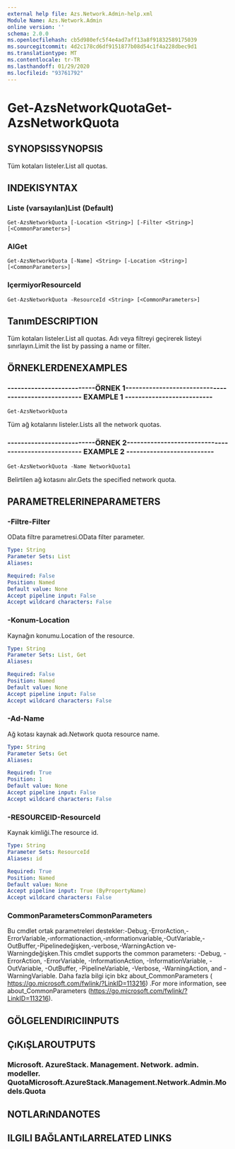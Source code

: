 ```yaml
---
external help file: Azs.Network.Admin-help.xml
Module Name: Azs.Network.Admin
online version: ''
schema: 2.0.0
ms.openlocfilehash: cb5d980efc5f4e4ad7aff13a8f91832589175039
ms.sourcegitcommit: 4d2c178cd6df9151877b08d54c1f4a228dbec9d1
ms.translationtype: MT
ms.contentlocale: tr-TR
ms.lasthandoff: 01/29/2020
ms.locfileid: "93761792"
---
```

# <span data-ttu-id="d7ea6-101">Get-AzsNetworkQuota</span><span class="sxs-lookup"><span data-stu-id="d7ea6-101">Get-AzsNetworkQuota</span></span>

## <span data-ttu-id="d7ea6-102">SYNOPSIS</span><span class="sxs-lookup"><span data-stu-id="d7ea6-102">SYNOPSIS</span></span>
<span data-ttu-id="d7ea6-103">Tüm kotaları listeler.</span><span class="sxs-lookup"><span data-stu-id="d7ea6-103">List all quotas.</span></span>

## <span data-ttu-id="d7ea6-104">INDEKI</span><span class="sxs-lookup"><span data-stu-id="d7ea6-104">SYNTAX</span></span>

### <span data-ttu-id="d7ea6-105">Liste (varsayılan)</span><span class="sxs-lookup"><span data-stu-id="d7ea6-105">List (Default)</span></span>
```
Get-AzsNetworkQuota [-Location <String>] [-Filter <String>] [<CommonParameters>]
```

### <span data-ttu-id="d7ea6-106">Al</span><span class="sxs-lookup"><span data-stu-id="d7ea6-106">Get</span></span>
```
Get-AzsNetworkQuota [-Name] <String> [-Location <String>] [<CommonParameters>]
```

### <span data-ttu-id="d7ea6-107">Içermiyor</span><span class="sxs-lookup"><span data-stu-id="d7ea6-107">ResourceId</span></span>
```
Get-AzsNetworkQuota -ResourceId <String> [<CommonParameters>]
```

## <span data-ttu-id="d7ea6-108">Tanım</span><span class="sxs-lookup"><span data-stu-id="d7ea6-108">DESCRIPTION</span></span>
<span data-ttu-id="d7ea6-109">Tüm kotaları listeler.</span><span class="sxs-lookup"><span data-stu-id="d7ea6-109">List all quotas.</span></span>
<span data-ttu-id="d7ea6-110">Adı veya filtreyi geçirerek listeyi sınırlayın.</span><span class="sxs-lookup"><span data-stu-id="d7ea6-110">Limit the list by passing a name or filter.</span></span>

## <span data-ttu-id="d7ea6-111">ÖRNEKLERDEN</span><span class="sxs-lookup"><span data-stu-id="d7ea6-111">EXAMPLES</span></span>

### <span data-ttu-id="d7ea6-112">--------------------------ÖRNEK 1--------------------------</span><span class="sxs-lookup"><span data-stu-id="d7ea6-112">-------------------------- EXAMPLE 1 --------------------------</span></span>
```
Get-AzsNetworkQuota
```

<span data-ttu-id="d7ea6-113">Tüm ağ kotalarını listeler.</span><span class="sxs-lookup"><span data-stu-id="d7ea6-113">Lists all the  network quotas.</span></span>

### <span data-ttu-id="d7ea6-114">--------------------------ÖRNEK 2--------------------------</span><span class="sxs-lookup"><span data-stu-id="d7ea6-114">-------------------------- EXAMPLE 2 --------------------------</span></span>
```
Get-AzsNetworkQuota -Name NetworkQuota1
```

<span data-ttu-id="d7ea6-115">Belirtilen ağ kotasını alır.</span><span class="sxs-lookup"><span data-stu-id="d7ea6-115">Gets the specified network quota.</span></span>

## <span data-ttu-id="d7ea6-116">PARAMETRELERINE</span><span class="sxs-lookup"><span data-stu-id="d7ea6-116">PARAMETERS</span></span>

### <span data-ttu-id="d7ea6-117">-Filtre</span><span class="sxs-lookup"><span data-stu-id="d7ea6-117">-Filter</span></span>
<span data-ttu-id="d7ea6-118">OData filtre parametresi.</span><span class="sxs-lookup"><span data-stu-id="d7ea6-118">OData filter parameter.</span></span>

```yaml
Type: String
Parameter Sets: List
Aliases: 

Required: False
Position: Named
Default value: None
Accept pipeline input: False
Accept wildcard characters: False
```

### <span data-ttu-id="d7ea6-119">-Konum</span><span class="sxs-lookup"><span data-stu-id="d7ea6-119">-Location</span></span>
<span data-ttu-id="d7ea6-120">Kaynağın konumu.</span><span class="sxs-lookup"><span data-stu-id="d7ea6-120">Location of the resource.</span></span>

```yaml
Type: String
Parameter Sets: List, Get
Aliases: 

Required: False
Position: Named
Default value: None
Accept pipeline input: False
Accept wildcard characters: False
```

### <span data-ttu-id="d7ea6-121">-Ad</span><span class="sxs-lookup"><span data-stu-id="d7ea6-121">-Name</span></span>
<span data-ttu-id="d7ea6-122">Ağ kotası kaynak adı.</span><span class="sxs-lookup"><span data-stu-id="d7ea6-122">Network quota resource name.</span></span>

```yaml
Type: String
Parameter Sets: Get
Aliases: 

Required: True
Position: 1
Default value: None
Accept pipeline input: False
Accept wildcard characters: False
```

### <span data-ttu-id="d7ea6-123">-RESOURCEID</span><span class="sxs-lookup"><span data-stu-id="d7ea6-123">-ResourceId</span></span>
<span data-ttu-id="d7ea6-124">Kaynak kimliği.</span><span class="sxs-lookup"><span data-stu-id="d7ea6-124">The resource id.</span></span>

```yaml
Type: String
Parameter Sets: ResourceId
Aliases: id

Required: True
Position: Named
Default value: None
Accept pipeline input: True (ByPropertyName)
Accept wildcard characters: False
```

### <span data-ttu-id="d7ea6-125">CommonParameters</span><span class="sxs-lookup"><span data-stu-id="d7ea6-125">CommonParameters</span></span>
<span data-ttu-id="d7ea6-126">Bu cmdlet ortak parametreleri destekler:-Debug,-ErrorAction,-ErrorVariable,-ınformationaction,-ınformationvariable,-OutVariable,-OutBuffer,-Pipelinedeğişken,-verbose,-WarningAction ve-Warningdeğişken.</span><span class="sxs-lookup"><span data-stu-id="d7ea6-126">This cmdlet supports the common parameters: -Debug, -ErrorAction, -ErrorVariable, -InformationAction, -InformationVariable, -OutVariable, -OutBuffer, -PipelineVariable, -Verbose, -WarningAction, and -WarningVariable.</span></span> <span data-ttu-id="d7ea6-127">Daha fazla bilgi için bkz about_CommonParameters ( https://go.microsoft.com/fwlink/?LinkID=113216) .</span><span class="sxs-lookup"><span data-stu-id="d7ea6-127">For more information, see about_CommonParameters (https://go.microsoft.com/fwlink/?LinkID=113216).</span></span>

## <span data-ttu-id="d7ea6-128">GÖLGELENDIRICI</span><span class="sxs-lookup"><span data-stu-id="d7ea6-128">INPUTS</span></span>

## <span data-ttu-id="d7ea6-129">ÇıKıŞLAR</span><span class="sxs-lookup"><span data-stu-id="d7ea6-129">OUTPUTS</span></span>

### <span data-ttu-id="d7ea6-130">Microsoft. AzureStack. Management. Network. admin. modeller. Quota</span><span class="sxs-lookup"><span data-stu-id="d7ea6-130">Microsoft.AzureStack.Management.Network.Admin.Models.Quota</span></span>

## <span data-ttu-id="d7ea6-131">NOTLARıNDA</span><span class="sxs-lookup"><span data-stu-id="d7ea6-131">NOTES</span></span>

## <span data-ttu-id="d7ea6-132">ILGILI BAĞLANTıLAR</span><span class="sxs-lookup"><span data-stu-id="d7ea6-132">RELATED LINKS</span></span>


